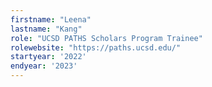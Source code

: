 ```yaml
---
firstname: "Leena"
lastname: "Kang"
role: "UCSD PATHS Scholars Program Trainee"
rolewebsite: "https://paths.ucsd.edu/"
startyear: '2022'
endyear: '2023'
---
```

